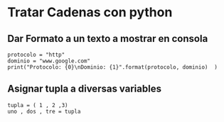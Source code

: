 # Tratar Cadenas con python 

## Dar Formato a un texto a mostrar en consola 

``` 
protocolo = "http"
dominio = "www.google.com"
print("Protocolo: {0}\nDominio: {1}".format(protocolo, dominio)  )
```

## Asignar tupla a diversas variables

```
tupla = ( 1 , 2 ,3)
uno , dos , tre = tupla 

```